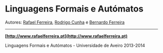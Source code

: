 Linguagens Formais e Autómatos
===================

Autores: [Rafael Ferreira](mailto:rafael.ferreira@ua.pt), [Rodrigo Cunha](mailto:rodrigocunha@ua.pt) e [Bernardo Ferreira](mailto:bernardomrferreira@ua.pt)

----------

**[http://www.rafaelferreira.pt](http://www.rafaelferreira.pt)**

Linguagens Formais e Autómatos - Universidade de Aveiro
2013-2014
